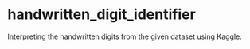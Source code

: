 # handwritten_digit_identifier
Interpreting the handwritten digits from the given dataset using Kaggle.
